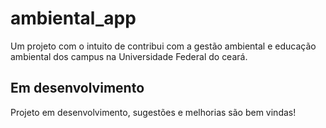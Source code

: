 # ambiental_app

Um  projeto com o intuito de contribui com a gestão ambiental e educação ambiental dos campus na Universidade Federal do ceará.

## Em desenvolvimento

Projeto em desenvolvimento, sugestões e melhorias são bem vindas!
